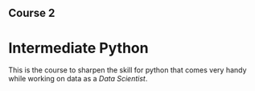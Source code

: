 ﻿## Course 2
# Intermediate Python

This is the course to sharpen the skill for python that comes very handy while working on data as a *Data Scientist*.
